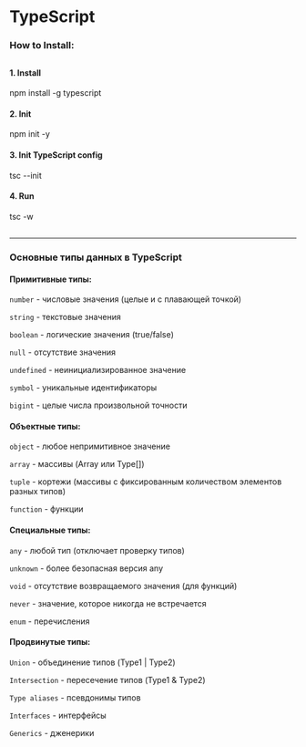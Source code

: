 # TypeScript

### How to Install:

##

#### 1. Install

npm install -g typescript

#### 2. Init

npm init -y

#### 3. Init TypeScript config

tsc --init

#### 4. Run

tsc -w

##

-------------------------------------

### Основные типы данных в TypeScript

#### Примитивные типы:

`number` - числовые значения (целые и с плавающей точкой)

`string` - текстовые значения

`boolean` - логические значения (true/false)

`null` - отсутствие значения

`undefined` - неинициализированное значение

`symbol` - уникальные идентификаторы

`bigint` - целые числа произвольной точности

#### Объектные типы:

`object` - любое непримитивное значение

`array` - массивы (Array<Type> или Type[])

`tuple` - кортежи (массивы с фиксированным количеством элементов разных типов)

`function` - функции

#### Специальные типы:

`any` - любой тип (отключает проверку типов)

`unknown` - более безопасная версия any

`void` - отсутствие возвращаемого значения (для функций)

`never` - значение, которое никогда не встречается

`enum` - перечисления

#### Продвинутые типы:

`Union` - объединение типов (Type1 | Type2)

`Intersection` - пересечение типов (Type1 & Type2)

`Type aliases` - псевдонимы типов

`Interfaces` - интерфейсы

`Generics` - дженерики



